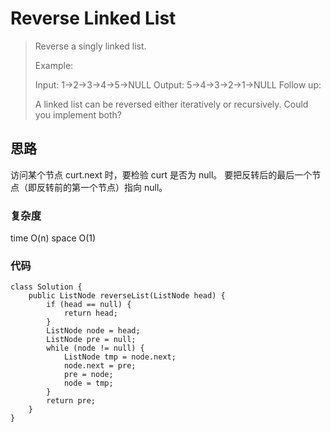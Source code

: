 # Reverse Linked List

> Reverse a singly linked list.
> 
> Example:
> 
> Input: 1->2->3->4->5->NULL
> Output: 5->4->3->2->1->NULL
> Follow up:
> 
> A linked list can be reversed either iteratively or recursively. Could you implement both?



## 思路
访问某个节点 curt.next 时，要检验 curt 是否为 null。 
要把反转后的最后一个节点（即反转前的第一个节点）指向 null。

### 复杂度
time O(n) space O(1)

### 代码
```
class Solution {
    public ListNode reverseList(ListNode head) {
        if (head == null) {
            return head;
        }
        ListNode node = head;
        ListNode pre = null;
        while (node != null) {
            ListNode tmp = node.next;
            node.next = pre;
            pre = node;
            node = tmp;
        }
        return pre;
    }
}
```